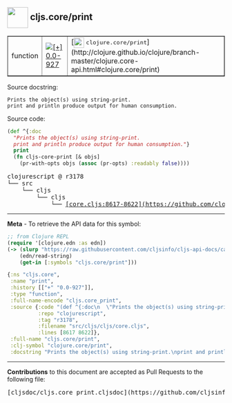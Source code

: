 ## <img width="48px" valign="middle" src="http://i.imgur.com/Hi20huC.png"> cljs.core/print

 <table border="1">
<tr>

<td>function</td>
<td><a href="https://github.com/cljsinfo/cljs-api-docs/tree/0.0-927"><img valign="middle" alt="[+] 0.0-927" src="https://img.shields.io/badge/+-0.0--927-lightgrey.svg"></a> </td>
<td>
[<img height="24px" valign="middle" src="http://i.imgur.com/1GjPKvB.png"> <samp>clojure.core/print</samp>](http://clojure.github.io/clojure/branch-master/clojure.core-api.html#clojure.core/print)
</td>
</tr>
</table>





Source docstring:

```
Prints the object(s) using string-print.
print and println produce output for human consumption.
```

Source code:

```clj
(def ^{:doc
  "Prints the object(s) using string-print.
  print and println produce output for human consumption."}
  print
  (fn cljs-core-print [& objs]
    (pr-with-opts objs (assoc (pr-opts) :readably false))))
```

 <pre>
clojurescript @ r3178
└── src
    └── cljs
        └── cljs
            └── <ins>[core.cljs:8617-8622](https://github.com/clojure/clojurescript/blob/r3178/src/cljs/cljs/core.cljs#L8617-L8622)</ins>
</pre>


---

__Meta__ - To retrieve the API data for this symbol:

```clj
;; from Clojure REPL
(require '[clojure.edn :as edn])
(-> (slurp "https://raw.githubusercontent.com/cljsinfo/cljs-api-docs/catalog/cljs-api.edn")
    (edn/read-string)
    (get-in [:symbols "cljs.core/print"]))
```

```clj
{:ns "cljs.core",
 :name "print",
 :history [["+" "0.0-927"]],
 :type "function",
 :full-name-encode "cljs.core_print",
 :source {:code "(def ^{:doc\n  \"Prints the object(s) using string-print.\n  print and println produce output for human consumption.\"}\n  print\n  (fn cljs-core-print [& objs]\n    (pr-with-opts objs (assoc (pr-opts) :readably false))))",
          :repo "clojurescript",
          :tag "r3178",
          :filename "src/cljs/cljs/core.cljs",
          :lines [8617 8622]},
 :full-name "cljs.core/print",
 :clj-symbol "clojure.core/print",
 :docstring "Prints the object(s) using string-print.\nprint and println produce output for human consumption."}

```

---

__Contributions__ to this document are accepted as Pull Requests to the following file:

 <pre>
[cljsdoc/cljs.core_print.cljsdoc](https://github.com/cljsinfo/cljs-api-docs/blob/master/cljsdoc/cljs.core_print.cljsdoc)
</pre>

